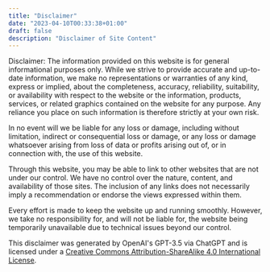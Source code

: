 ```yaml
---
title: "Disclaimer"
date: "2023-04-10T00:33:38+01:00"
draft: false
description: "Disclaimer of Site Content"
---
```


<!-- 
SPDX-FileCopyrightText: 2023 OpenAI's GPT-3.5 via ChatGPT
SPDX-License-Identifier: CC-BY-SA-4.0
-->

Disclaimer: The information provided on this website is for general
informational purposes only. While we strive to provide accurate and
up-to-date information, we make no representations or warranties of any
kind, express or implied, about the completeness, accuracy, reliability,
suitability, or availability with respect to the website or the
information, products, services, or related graphics contained on the
website for any purpose. Any reliance you place on such information is
therefore strictly at your own risk.

In no event will we be liable for any loss or damage, including without
limitation, indirect or consequential loss or damage, or any loss or
damage whatsoever arising from loss of data or profits arising out of,
or in connection with, the use of this website.

Through this website, you may be able to link to other websites that are
not under our control. We have no control over the nature, content, and
availability of those sites. The inclusion of any links does not
necessarily imply a recommendation or endorse the views expressed within
them.

Every effort is made to keep the website up and running smoothly.
However, we take no responsibility for, and will not be liable for, the
website being temporarily unavailable due to technical issues beyond our
control.

This disclaimer was generated by OpenAI's GPT-3.5 via ChatGPT and is
licensed under a [Creative Commons Attribution-ShareAlike 4.0
International License](https://creativecommons.org/licenses/by-sa/4.0/).

